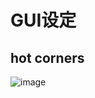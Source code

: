 # GUI设定

## hot corners
![image](https://user-images.githubusercontent.com/9245110/136701337-93ba0c6c-eb14-4bdf-9b3b-30b57314c9b8.png)
